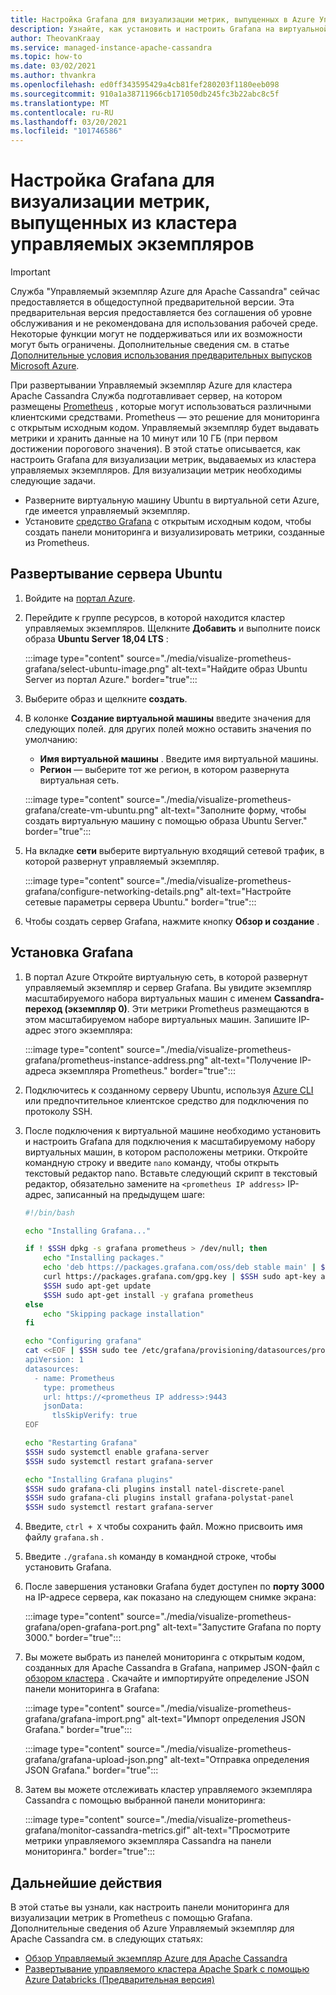 ```yaml
---
title: Настройка Grafana для визуализации метрик, выпущенных в Azure Управляемый экземпляр для Apache Cassandra
description: Узнайте, как установить и настроить Grafana на виртуальной машине, чтобы визуализировать метрики, выпущенные Управляемый экземпляр Azure для кластера Apache Cassandra.
author: TheovanKraay
ms.service: managed-instance-apache-cassandra
ms.topic: how-to
ms.date: 03/02/2021
ms.author: thvankra
ms.openlocfilehash: ed0ff343595429a4cb81fef280203f1180eeb098
ms.sourcegitcommit: 910a1a38711966cb171050db245fc3b22abc8c5f
ms.translationtype: MT
ms.contentlocale: ru-RU
ms.lasthandoff: 03/20/2021
ms.locfileid: "101746586"
---
```

# <a name="configure-grafana-to-visualize-metrics-emitted-from-the-managed-instance-cluster"></a>Настройка Grafana для визуализации метрик, выпущенных из кластера управляемых экземпляров

> [!IMPORTANT]
> Служба "Управляемый экземпляр Azure для Apache Cassandra" сейчас предоставляется в общедоступной предварительной версии.
> Эта предварительная версия предоставляется без соглашения об уровне обслуживания и не рекомендована для использования рабочей среде. Некоторые функции могут не поддерживаться или их возможности могут быть ограничены.
> Дополнительные сведения см. в статье [Дополнительные условия использования предварительных выпусков Microsoft Azure](https://azure.microsoft.com/support/legal/preview-supplemental-terms/).

При развертывании Управляемый экземпляр Azure для кластера Apache Cassandra Служба подготавливает сервер, на котором размещены [Prometheus](https://prometheus.io/) , которые могут использоваться различными клиентскими средствами. Prometheus — это решение для мониторинга с открытым исходным кодом. Управляемый экземпляр будет выдавать метрики и хранить данные на 10 минут или 10 ГБ (при первом достижении порогового значения). В этой статье описывается, как настроить Grafana для визуализации метрик, выдаваемых из кластера управляемых экземпляров. Для визуализации метрик необходимы следующие задачи.

* Разверните виртуальную машину Ubuntu в виртуальной сети Azure, где имеется управляемый экземпляр.
* Установите [средство Grafana](https://grafana.com/grafana/) с открытым исходным кодом, чтобы создать панели мониторинга и визуализировать метрики, созданные из Prometheus.

## <a name="deploy-a-ubuntu-server"></a>Развертывание сервера Ubuntu

1. Войдите на [портал Azure](https://portal.azure.com/).

1. Перейдите к группе ресурсов, в которой находится кластер управляемых экземпляров. Щелкните **Добавить** и выполните поиск образа **Ubuntu Server 18,04 LTS** :

   :::image type="content" source="./media/visualize-prometheus-grafana/select-ubuntu-image.png" alt-text="Найдите образ Ubuntu Server из портал Azure." border="true":::

1. Выберите образ и щелкните **создать**.

1. В колонке **Создание виртуальной машины** введите значения для следующих полей. для других полей можно оставить значения по умолчанию:

   * **Имя виртуальной машины** . Введите имя виртуальной машины.
   * **Регион** — выберите тот же регион, в котором развернута виртуальная сеть.

   :::image type="content" source="./media/visualize-prometheus-grafana/create-vm-ubuntu.png" alt-text="Заполните форму, чтобы создать виртуальную машину с помощью образа Ubuntu Server." border="true":::

1. На вкладке **сети** выберите виртуальную входящий сетевой трафик, в которой развернут управляемый экземпляр.

   :::image type="content" source="./media/visualize-prometheus-grafana/configure-networking-details.png" alt-text="Настройте сетевые параметры сервера Ubuntu." border="true":::

1. Чтобы создать сервер Grafana, нажмите кнопку **Обзор и создание** .

## <a name="install-grafana"></a>Установка Grafana

1. В портал Azure Откройте виртуальную сеть, в которой развернут управляемый экземпляр и сервер Grafana. Вы увидите экземпляр масштабируемого набора виртуальных машин с именем **Cassandra-переход (экземпляр 0)**. Эти метрики Prometheus размещаются в этом масштабируемом наборе виртуальных машин. Запишите IP-адрес этого экземпляра:

   :::image type="content" source="./media/visualize-prometheus-grafana/prometheus-instance-address.png" alt-text="Получение IP-адреса экземпляра Prometheus." border="true":::

1. Подключитесь к созданному серверу Ubuntu, используя [Azure CLI](../virtual-machines/linux/ssh-from-windows.md#ssh-clients) или предпочтительное клиентское средство для подключения по протоколу SSH.

1. После подключения к виртуальной машине необходимо установить и настроить Grafana для подключения к масштабируемому набору виртуальных машин, в котором расположены метрики. Откройте командную строку и введите `nano` команду, чтобы открыть текстовый редактор nano. Вставьте следующий скрипт в текстовый редактор, обязательно замените на `<prometheus IP address>` IP-адрес, записанный на предыдущем шаге:

   ```bash
   #!/bin/bash
   
   echo "Installing Grafana..."
   
   if ! $SSH dpkg -s grafana prometheus > /dev/null; then
       echo "Installing packages."
       echo 'deb https://packages.grafana.com/oss/deb stable main' | $SSH sudo tee /etc/apt/sources.list.d/grafana.list > /dev/null
       curl https://packages.grafana.com/gpg.key | $SSH sudo apt-key add -
       $SSH sudo apt-get update
       $SSH sudo apt-get install -y grafana prometheus
   else
       echo "Skipping package installation"
   fi
   
   echo "Configuring grafana"
   cat <<EOF | $SSH sudo tee /etc/grafana/provisioning/datasources/prometheus.yml
   apiVersion: 1
   datasources:
     - name: Prometheus
       type: prometheus
       url: https://<prometheus IP address>:9443
       jsonData:
         tlsSkipVerify: true
   EOF
   
   echo "Restarting Grafana"
   $SSH sudo systemctl enable grafana-server
   $SSH sudo systemctl restart grafana-server
   
   echo "Installing Grafana plugins"
   $SSH sudo grafana-cli plugins install natel-discrete-panel
   $SSH sudo grafana-cli plugins install grafana-polystat-panel
   $SSH sudo systemctl restart grafana-server
   ```

1. Введите, `ctrl + X` чтобы сохранить файл. Можно присвоить имя файлу `grafana.sh` .

1. Введите `./grafana.sh` команду в командной строке, чтобы установить Grafana.

1. После завершения установки Grafana будет доступен по **порту 3000** на IP-адресе сервера, как показано на следующем снимке экрана:

   :::image type="content" source="./media/visualize-prometheus-grafana/open-grafana-port.png" alt-text="Запустите Grafana по порту 3000." border="true":::

1. Вы можете выбрать из панелей мониторинга с открытым кодом, созданных для Apache Cassandra в Grafana, например JSON-файл с [обзором кластера](https://github.com/TheovanKraay/cassandra-exporter/blob/master/grafana/instaclustr/cluster-overview.json) . Скачайте и импортируйте определение JSON панели мониторинга в Grafana:

   :::image type="content" source="./media/visualize-prometheus-grafana/grafana-import.png" alt-text="Импорт определения JSON Grafana." border="true":::

   :::image type="content" source="./media/visualize-prometheus-grafana/grafana-upload-json.png" alt-text="Отправка определения JSON Grafana." border="true":::

1. Затем вы можете отслеживать кластер управляемого экземпляра Cassandra с помощью выбранной панели мониторинга:

   :::image type="content" source="./media/visualize-prometheus-grafana/monitor-cassandra-metrics.gif" alt-text="Просмотрите метрики управляемого экземпляра Cassandra на панели мониторинга." border="true":::

## <a name="next-steps"></a>Дальнейшие действия

В этой статье вы узнали, как настроить панели мониторинга для визуализации метрик в Prometheus с помощью Grafana. Дополнительные сведения об Azure Управляемый экземпляр для Apache Cassandra см. в следующих статьях:

* [Обзор Управляемый экземпляр Azure для Apache Cassandra](introduction.md)
* [Развертывание управляемого кластера Apache Spark с помощью Azure Databricks (Предварительная версия)](deploy-cluster-databricks.md)
